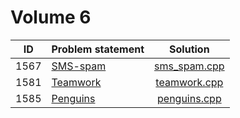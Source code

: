 # Volume 6

|  ID  |                       Problem statement                       |            Solution            |
|:----:|:--------------------------------------------------------------|:------------------------------:|
| 1567 | [SMS-spam](http://acm.timus.ru/problem.aspx?space=1&num=1567) | [sms_spam.cpp](./sms_spam.cpp) |
| 1581 | [Teamwork](http://acm.timus.ru/problem.aspx?space=1&num=1581) | [teamwork.cpp](./teamwork.cpp) |
| 1585 | [Penguins](http://acm.timus.ru/problem.aspx?space=1&num=1585) | [penguins.cpp](./penguins.cpp) |
